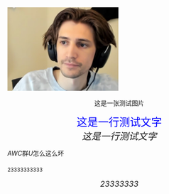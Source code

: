 <img src="assets/test.png" style="zoom:33%;" />

<p align="center">这是一张测试图片</p>

<center><font color=blue size=5>这是一行测试文字</font></center>

<div style="text-align:center; font-size:1.5em;">
  <em>这是一行测试文字</em>
</div>

$AWC$群$U$怎么这么坏

$_{23333333333}$

<div style="text-align:center; font-size:1.5em;">
  <em><sup>23333333</sup></em>
</div>

